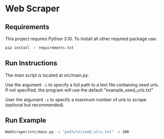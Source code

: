 # Web Scraper
## Requirements
This project requires Python 3.10.
To install all other required package use:
```bash
pip install -r requirements.txt
```
## Run Instructions
The main script is located at src/main.py. 

Use the argument ``` -i ``` to specify a full path to a text file containing seed urls.
If not specified, the program will use the default "example_seed_urls.txt"

User the argument ```-s``` to specify a maximum number of urls to scrape (optional but recommended).

## Run Example
```bash
WebScraper/src/main.py -i "path/to/seed_ulrs.txt" -s 300
```